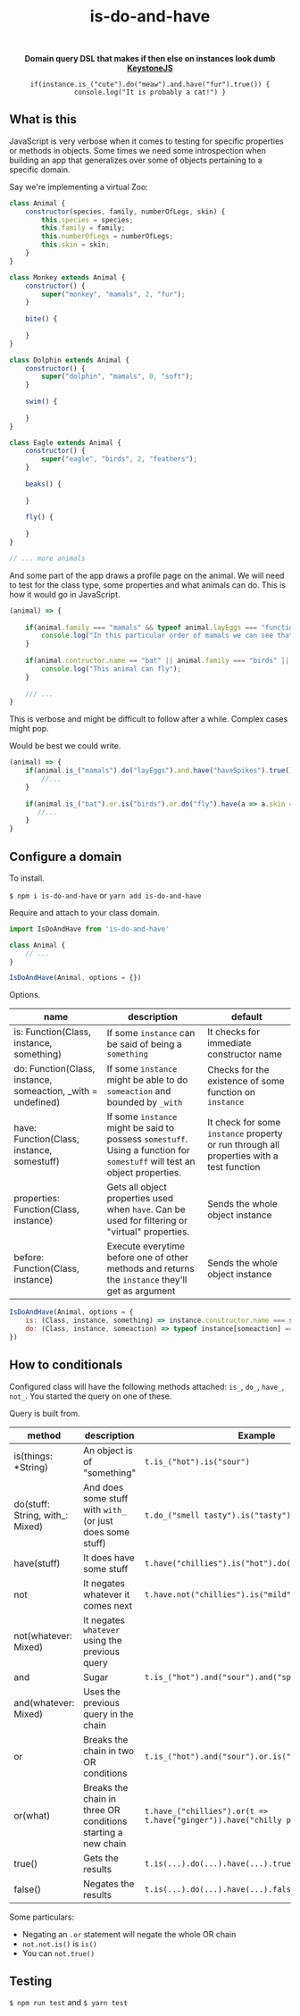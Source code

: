 <div align="center">
  <h1>is-do-and-have</h1>
  <br>
  <p><b>Domain query DSL that makes if then else on instances look dumb <a href="https://www.keystonejs.com/">KeystoneJS</a></b></p>
  <p><code class="javascript">if(instance.is_("cute").do("meaw").and.have("fur").true()) { console.log("It is probably a cat!") }</code></p>
</div>

## What is this

JavaScript is very verbose when it comes to testing for specific properties or methods in objects. Some times we need some introspection when building an app that generalizes over some of objects pertaining to a specific domain.

Say we're implementing a virtual Zoo:

```javascript
class Animal {
    constructor(species, family, numberOfLegs, skin) {
        this.species = species;
        this.family = family;
        this.numberOfLegs = numberOfLegs;
        this.skin = skin;
    }
}

class Monkey extends Animal {
    constructor() {
        super("monkey", "mamals", 2, "fur");
    }
    
    bite() {
       	
    }
}

class Dolphin extends Animal {
    constructor() {
        super("dolphin", "mamals", 0, "soft");
    }
    
    swim() {
        
    }
}

class Eagle extends Animal {
    constructor() {
        super("eagle", "birds", 2, "feathers");
    }
    
    beaks() {
        
    }
    
    fly() {
        
    }
}

// ... more animals

```

And some part of the app draws a profile page on the animal. We will need to test for the class type, some properties and what animals can do. This is how it would go in JavaScript.

```javascript
(animal) => {
    
   	if(animal.family === "mamals" && typeof animal.layEggs === "function" && animal.haveSpikes) {
        console.log("In this particular order of mamals we can see that females lay eggs. Belonging to this family we have the marsupials and monotremes")
    }
    
    if(animal.contructor.name == "bat" || animal.family === "birds" || (typeof animal.fly === "function" && animal.skin === "feathers")) {
        console.log("This animal can fly");
    }
    
    /// ...
}
```

This is verbose and might be difficult to follow after a while. Complex cases might pop.

Would be best we could write.

```javascript
(animal) => {
    if(animal.is_("mamals").do("layEggs").and.have("haveSpikes").true()) {
        //...
    }
    
    if(animal.is_("bat").or.is("birds").or.do("fly").have(a => a.skin === "feathers").true()) {
       //...
    }
}
```

## Configure a domain

To install.

`$ npm i is-do-and-have` or `yarn add is-do-and-have `

Require and attach to your class domain.

```javascript
import IsDoAndHave from 'is-do-and-have'

class Animal {
	// ...
}

IsDoAndHave(Animal, options = {})
```

Options.

| name                                                         | description                                                  | default                                                      |
| ------------------------------------------------------------ | ------------------------------------------------------------ | ------------------------------------------------------------ |
| is: Function(Class, instance, something)                     | If some `instance` can be said of being a `something`        | It checks for immediate constructor name                     |
| do: Function(Class, instance, someaction, _with = undefined) | If some `instance` might be able to do `someaction` and bounded by `_with` | Checks for the existence of some function on `instance`      |
| have: Function(Class, instance, somestuff)                   | If some `instance` might be said to possess `somestuff`. Using a function for `somestuff` will test an object properties. | It check for some `instance` property or run through all properties with a test function |
| properties: Function(Class, instance)                        | Gets all object properties used when `have`. Can be used for filtering or "virtual" properties. | Sends the whole object instance                              |
| before: Function(Class, instance)                            | Execute everytime before one of other methods and returns the `instance` they'll get as argument | Sends the whole object instance                              |

```javascript
IsDoAndHave(Animal, options = {
    is: (Class, instance, something) => instance.constructor.name === something || instance.family === something
    do: (Class, instance, someaction) => typeof instance[someaction] === "function" || someaction === "fly" && instance.skin === "feathers"
})
```

## How to conditionals

Configured class will have the following methods attached: `is_`, `do_`, `have_`, `not_`. You started the query on one of these.

Query is built from.

| method                          | description                                                  | Example                                                      | returns |
| ------------------------------- | ------------------------------------------------------------ | ------------------------------------------------------------ | ------- |
| is(things: *String)             | An object is of "something"                                  | `t.is_("hot").is("sour")`                                    | Query   |
| do(stuff: String, with_: Mixed) | And does some stuff with `with_` (or just does some stuff)   | `t.do_("smell tasty").is("tasty")`                           | Query   |
| have(stuff)                     | It does have some stuff                                      | `t.have("chillies").is("hot").do("sweat")`                   | Query   |
| not                             | It negates whatever it comes next                            | `t.have.not("chillies").is("mild").not.do("sweat")`          | Query   |
| not(whatever: Mixed)            | It negates `whatever` using the previous query               |                                                              | Query   |
| and                             | Sugar                                                        | `t.is_("hot").and("sour").and("spicy")`                      | Query   |
| and(whatever: Mixed)            | Uses the previous query in the chain                         |                                                              | Query   |
| or                              | Breaks the chain in two OR conditions                        | `t.is_("hot").and("sour").or.is("spicy")`                    | Query   |
| or(what)                        | Breaks the chain in three OR conditions starting a new chain | `t.have_("chillies").or(t => t.have("ginger")).have("chilly paste")` | Query   |
| true()                          | Gets the results                                             | `t.is(...).do(...).have(...).true()`                         | Boolean |
| false()                         | Negates the results                                          | `t.is(...).do(...).have(...).false()`                        | Boolean |

Some particulars:

* Negating an `.or` statement will negate the whole OR chain
* `not.not.is()` is `is()`
* You can `not.true()`

## Testing

`$ npm run test` and `$ yarn test`

